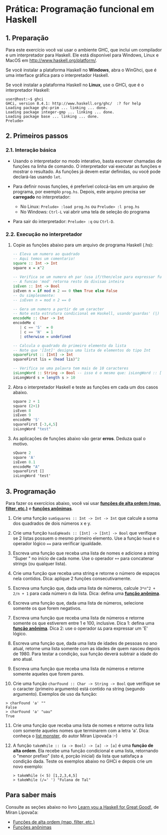 # Prática: Programação funcional em Haskell

## 1. Preparação

Para este exercício você vai usar o ambiente GHC, que inclui um compilador e um interpretador para Haskell.
Ele está disponível para Windows, Linux e MacOS em http://www.haskell.org/platform/.

Se você instalar a plataforma Haskell no **Windows**, abra o WinGhci, que é uma interface gráfica para o interpretador Haskell.

Se você instalar a plataforma Haskell no **Linux**, use o GHCi, que é o interpretador Haskell:
```
user@host:~$ ghci
GHCi, version 8.4.1: http://www.haskell.org/ghc/  :? for help
Loading package ghc-prim ... linking ... done.
Loading package integer-gmp ... linking ... done.
Loading package base ... linking ... done.
Prelude>
```

## 2. Primeiros passos

### 2.1. Interação básica

- Usando o interpretador no modo interativo, basta escrever chamadas de funções na linha de comando. O interpretador vai executar as funções e mostrar o resultado. As funções já devem estar definidas, ou você pode declará-las usando `let`.

- Para definir novas funções, é preferível colocá-las em um arquivo de programa, por exemplo `prog.hs`.
Depois, este arquivo precisa ser **carregado** no interpretador:
  - No Linux: `Prelude> :load prog.hs` ou `Prelude> :l prog.hs`
  - No Windows: `Ctrl-L` vai abrir uma tela de seleção do programa

- Para sair do interpretador: `Prelude> :q` ou `Ctrl-D`.

### 2.2. Execução no interpretador

1. Copie as funções abaixo para um arquivo de programa Haskell (.hs):

   ```haskell
   -- Eleva um numero ao quadrado
   -- Aqui temos um comentario!
   square :: Int -> Int
   square x = x^2
  
   -- Verifica se um numero eh par (usa if/then/else para expressar funcao condicional)
   -- A funcao 'mod' retorna resto da divisao inteira
   isEven :: Int -> Bool
   isEven n = if mod n 2 == 0 then True else False
   -- Ou simplesmente:
   -- isEven n = mod n 2 == 0

   -- Gera um numero a partir de um caracter 
   -- Note esta estrutura condicional em Haskell, usando'guardas' (|)
   encodeMe :: Char -> Int
   encodeMe c 
      | c == 'S'  = 0
      | c == 'N'  = 1
      | otherwise = undefined

   -- Calcula o quadrado do primeiro elemento da lista
   -- Note que '[Int]' designa uma lista de elementos do tipo Int 
   squareFirst :: [Int] -> Int
   squareFirst lis = (head lis)^2

   -- Verifica se uma palavra tem mais de 10 caracteres
   isLongWord :: String -> Bool -- isso é o mesmo que: isLongWord :: [Char] -> Bool
   isLongWord s = length s > 10
   ```

2. Abra o interpretador Haskell e teste as funções em cada um dos casos abaixo. 

   ```haskell
   square 2 + 1
   square (2+1)
   isEven 8
   isEven 9
   encodeMe 'S'
   squareFirst [-3,4,5]
   isLongWord "test"
   ```

3. As aplicações de funções abaixo vão gerar **erros**. Deduza qual o motivo.

   ```haskell
   sQuare 2
   square 'A'
   isEven 8.1
   encodeMe "A"
   squareFirst []
   isLongWord 'test'
   ```

## 3. Programação

Para fazer os exercícios abaixo, você vai usar [**funções de alta ordem (map, filter, etc.)**](https://docs.google.com/presentation/d/1UKi2vkIMiNdScn_m7CidoSBzZ9b4j1ppCSPKYYFjxIk/edit?usp=sharing) e [**funções anônimas**](https://docs.google.com/presentation/d/1zxqEsvCegZhxfwjjxElIkNjY-pqmLvpEnq9Mt0YBR9Y/edit?usp=sharing).

1. Crie uma função `sumSquares :: Int -> Int -> Int` que calcule a soma dos quadrados de dois números x e y.

2. Crie uma função `hasEqHeads :: [Int] -> [Int] -> Bool` que verifique se 2 listas possuem o mesmo primeiro elemento. Use a função `head` e o operador lógico `==` para verificar igualdade.

3. Escreva uma função que receba uma lista de nomes e adicione a string "Super " no início de cada nome. Use o operador `++` para concatenar strings (ou qualquer lista).

4. Crie uma função que receba uma string e retorne o número de espaços nela contidos. Dica: aplique 2 funções consecutivamente.

5. Escreva uma função que, dada uma lista de números, calcule `3*n^2 + 2/n + 1` para cada número n da lista. Dica: defina uma [**função anônima**](https://docs.google.com/presentation/d/1zxqEsvCegZhxfwjjxElIkNjY-pqmLvpEnq9Mt0YBR9Y/edit?usp=sharing).

6. Escreva uma função que, dada uma lista de números, selecione somente os que forem negativos.

7. Escreva uma função que receba uma lista de números e retorne somente os que estiverem entre 1 e 100, inclusive. Dica 1: defina uma [**função anônima**](https://docs.google.com/presentation/d/1zxqEsvCegZhxfwjjxElIkNjY-pqmLvpEnq9Mt0YBR9Y/edit?usp=sharing). Dica 2: use o operador `&&` para expressar um 'E' lógico.

8. Escreva uma função que, dada uma lista de idades de pessoas no ano atual, retorne uma lista somente com as idades de quem nasceu depois de 1980. Para testar a condição, sua função deverá subtrair a idade do ano atual.

9. Escreva uma função que receba uma lista de números e retorne somente aqueles que forem pares.

10. Crie uma função `charFound :: Char -> String -> Bool` que verifique se o caracter (primeiro argumento) está contido na string (segundo argumento). Exemplos de uso da função:
   ```
   > charFound 'a' ""  
   False  
   > charFound 'a' "uau"  
   True  
   ```

11. Crie uma função que receba uma lista de nomes e retorne outra lista com somente aqueles nomes que terminarem com a letra 'a'. Dica: conheça o [list monster](http://s3.amazonaws.com/lyah/listmonster.png), do autor Miran Lipovača :-)

12. A função `takeWhile :: (a -> Bool) -> [a] -> [a]` é uma **função de alta ordem**. Ela recebe uma função condicional e uma lista, retornando o "menor prefixo" (isto é, porção inicial) da lista que satisfaça a condição dada. Teste os exemplos abaixo no GHCi e depois crie um novo exemplo:
    ```
    > takeWhile (< 5) [1,2,3,4,5]
    > takeWhile (/=' ') "Fulana de Tal"
    ```

## Para saber mais

Consulte as seções abaixo no livro [Learn you a Haskell for Great Good!](http://learnyouahaskell.com), de Miran Lipovača:
- [Funções de alta ordem (map, filter, etc.)](http://learnyouahaskell.com/higher-order-functions) 
- [Funções anônimas](http://learnyouahaskell.com/higher-order-functions#lambdas)
